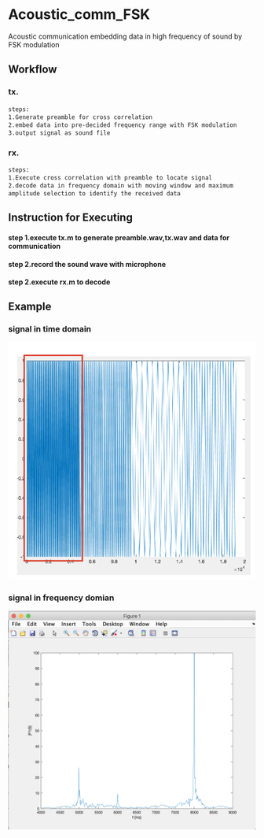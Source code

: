 #  Acoustic_comm_FSK

Acoustic communication embedding data in high frequency of sound by FSK modulation

## Workflow
### tx.
```
steps:
1.Generate preamble for cross correlation
2.embed data into pre-decided frequency range with FSK modulation
3.output signal as sound file
```

### rx.
```
steps:
1.Execute cross correlation with preamble to locate signal 
2.decode data in frequency domain with moving window and maximum amplitude selection to identify the received data
```

## Instruction for Executing

#### step 1.execute tx.m to generate preamble.wav,tx.wav and data for communication
#### step 2.record the sound wave with microphone
#### step 2.execute rx.m to decode 


## Example

### signal in time domain
![alt text](https://github.com/leduoyang/Acoustic_comm_FSK/blob/master/img/data_in_time_domain.png)


### signal in frequency domian
![alt text](https://github.com/leduoyang/Acoustic_comm_FSK/blob/master/img/data_in_freq_domain.png)

